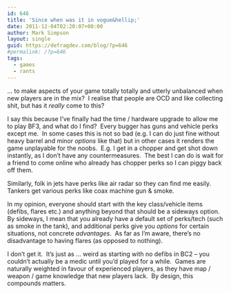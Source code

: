 ```yaml
---
id: 646
title: 'Since when was it in vogue&hellip;'
date: 2011-12-04T02:20:07+00:00
author: Mark Simpson
layout: single
guid: https://defragdev.com/blog/?p=646
#permalink: /?p=646
tags:
  - games
  - rants
---
```

… to make aspects of your game totally totally and utterly unbalanced when new players are in the mix?&#160; I realise that people are OCD and like collecting shit, but has it _really_ come to this? 

I say this because I’ve finally had the time / hardware upgrade to allow me to play BF3, and what do I find?&#160; Every bugger has guns and vehicle perks except me.&#160; In some cases this is not so bad (e.g. I can do just fine without heavy barrel and minor _options_ like that) but in other cases it renders the game unplayable for the noobs.&#160; E.g. I get in a chopper and get shot down instantly, as I don’t have any countermeasures.&#160; The best I can do is wait for a friend to come online who already has chopper perks so I can piggy back off them.&#160; 

Similarly, folk in jets have perks like air radar so they can find me easily.&#160; Tankers get various perks like coax machine gun & smoke.&#160; 

In my opinion, everyone should start with the key class/vehicle items (defibs, flares etc.) and anything beyond that should be a sideways option.&#160; By sideways, I mean that you already have a default set of perks/tech (such as smoke in the tank), and additional perks give you _options_ for certain situations, not concrete _advantages_.&#160; As far as I’m aware, there’s no disadvantage to having flares (as opposed to nothing).&#160; 

I don’t get it.&#160; It’s just as … weird as starting with no defibs in BC2 – you couldn’t actually be a medic until you’d played for a while.&#160; Games are naturally weighted in favour of experienced players, as they have map / weapon / game knowledge that new players lack.&#160; By design, this compounds matters.